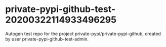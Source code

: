 # private-pypi-github-test-20200322114933496295
Autogen test repo for the project private-pypi/private-pypi-github, created by user private-pypi-github-test-admin.
